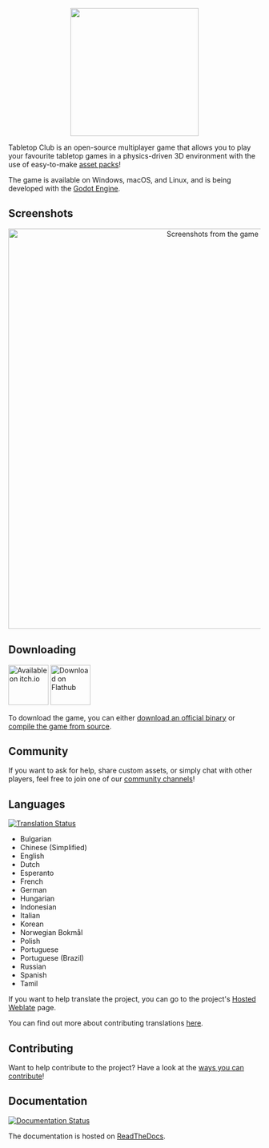 <p align="center">
  <a href="https://tabletopclub.net" target="_blank">
    <img src="tabletop_club_logo.svg" width="256">
  </a>
</p>

Tabletop Club is an open-source multiplayer game that allows you to play your
favourite tabletop games in a physics-driven 3D environment with the use of
easy-to-make
[asset packs](https://docs.tabletopclub.net/en/stable/custom_assets/asset_packs/index.html)!

The game is available on Windows, macOS, and Linux, and is being developed with
the [Godot Engine](https://godotengine.org/).

## Screenshots

<p align="center">
  <img src="screenshots.jpg" alt="Screenshots from the game" width="800">
</p>

## Downloading

<p>
  <a href="https://drwhut.itch.io/tabletop-club"><img src="https://static.itch.io/images/badge-color.svg" alt="Available on itch.io" height="80"></a>
  <a href="https://flathub.org/apps/net.tabletopclub.TabletopClub"><img height="80" alt="Download on Flathub" src="https://dl.flathub.org/assets/badges/flathub-badge-en.png"/></a>
</p>

To download the game, you can either
[download an official binary](https://docs.tabletopclub.net/en/stable/general/download/downloading_binaries.html)
or
[compile the game from source](https://docs.tabletopclub.net/en/stable/general/download/compiling_from_source.html).

## Community

If you want to ask for help, share custom assets, or simply chat with other
players, feel free to join one of our
[community channels](https://tabletopclub.net/community)!

## Languages

[![Translation Status](https://hosted.weblate.org/widgets/tabletop-club/-/svg-badge.svg)](https://hosted.weblate.org/engage/tabletop-club/)

* Bulgarian
* Chinese (Simplified)
* English
* Dutch
* Esperanto
* French
* German
* Hungarian
* Indonesian
* Italian
* Korean
* Norwegian Bokmål
* Polish
* Portuguese
* Portuguese (Brazil)
* Russian
* Spanish
* Tamil

If you want to help translate the project, you can go to the project's
[Hosted Weblate](https://hosted.weblate.org/engage/tabletop-club/) page.

You can find out more about contributing translations
[here](https://docs.tabletopclub.net/en/stable/general/contributing/ways_to_contribute.html#translating-the-project).

## Contributing

Want to help contribute to the project? Have a look at the
[ways you can contribute](https://docs.tabletopclub.net/en/stable/general/contributing/ways_to_contribute.html)!

## Documentation

[![Documentation Status](https://readthedocs.org/projects/tabletop-club/badge/?version=latest)](https://docs.tabletopclub.net/en/stable/?badge=latest)

The documentation is hosted on [ReadTheDocs](https://docs.tabletopclub.net/en/stable).
